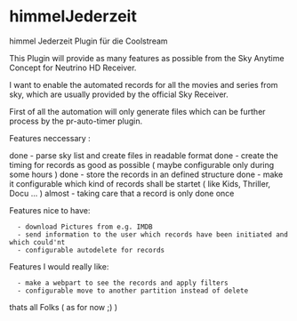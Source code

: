 himmelJederzeit
===============

himmel Jederzeit Plugin für die Coolstream


This Plugin will provide as many features as possible from the Sky Anytime Concept for Neutrino HD Receiver.

I want to enable the automated records for all the movies and series from sky, which are usually provided by the official Sky Receiver.

First of all the automation will only generate files which can be further process by the pr-auto-timer plugin.

Features neccessary :

done      - parse sky list and create files in readable format
done      - create the timing for records as good as possible ( maybe configurable only during some hours )
done      - store the records in an defined structure
done      - make it configurable which kind of records shall be startet ( like Kids, Thriller, Docu ... )
almost      - taking care that a record is only done once
      
Features nice to have:

      - download Pictures from e.g. IMDB
      - send information to the user which records have been initiated and which could'nt
      - configurable autodelete for records
      
Features I would really like:

      - make a webpart to see the records and apply filters
      - configurable move to another partition instead of delete
      
thats all Folks ( as for now ;) )
